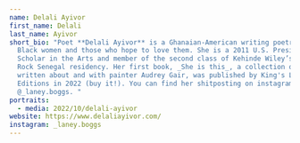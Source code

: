 ```yaml
---
name: Delali Ayivor
first_name: Delali
last_name: Ayivor
short_bio: "Poet **Delali Ayivor** is a Ghanaian-American writing poetry for
  Black women and those who hope to love them. She is a 2011 U.S. Presidential
  Scholar in the Arts and member of the second class of Kehinde Wiley’s Black
  Rock Senegal residency. Her first book, _She is this_, a collection of essays
  written about and with painter Audrey Gair, was published by King's Leap
  Editions in 2022 (buy it!). You can find her shitposting on instagram as
  @_laney.boggs. "
portraits:
  - media: 2022/10/delali-ayivor
website: https://www.delaliayivor.com/
instagram: _laney.boggs
---
```

